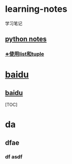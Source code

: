 # learning-notes
 学习笔记

## [python notes](python_notes)
###     [      ※使用list和tuple](python_notes\使用list和tuple.md) 



# [baidu](http://www.baidu.com)
## [baidu](http://www.baidu.com)


[TOC]

# da 
## dfae
### df asdf